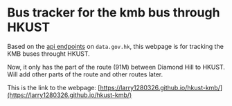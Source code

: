# Bus tracker for the kmb bus through HKUST

Based on the [api endpoints](https://data.gov.hk/en-data/dataset/hk-td-tis_21-etakmb) on `data.gov.hk`, this webpage is for tracking the KMB buses throught HKUST.

Now, it only has the part of the route (91M) between Diamond Hill to HKUST. Will add other parts of the route and other routes later.

This is the link to the webpage: [https://larry1280326.github.io/hkust-kmb/](https://larry1280326.github.io/hkust-kmb/)
